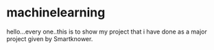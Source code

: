 # machinelearning
hello...every one..this is to show my project that i have done as a major project given by Smartknower. 
